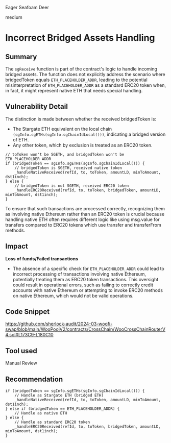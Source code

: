 Eager Seafoam Deer

medium

# Incorrect Bridged Assets Handling

## Summary
The `sgReceive` function is part of the contract's logic to handle incoming bridged assets. The function does not explicitly address the scenario where bridgedToken equals `ETH_PLACEHOLDER_ADDR`, leading to the potential misinterpretation of `ETH_PLACEHOLDER_ADDR` as a standard ERC20 token when, in fact, it might represent native ETH that needs special handling.

## Vulnerability Detail
The distinction is made between whether the received bridgedToken is:

- The Stargate ETH equivalent on the local chain `(sgInfo.sgETHs(sgInfo.sgChainIdLocal()))`, indicating a bridged version of ETH.
- Any other token, which by exclusion is treated as an ERC20 token.

```solidity
// toToken won't be SGETH, and bridgedToken won't be ETH_PLACEHOLDER_ADDR
if (bridgedToken == sgInfo.sgETHs(sgInfo.sgChainIdLocal())) {
    // bridgedToken is SGETH, received native token
    _handleNativeReceived(refId, to, toToken, amountLD, minToAmount, dst1inch);
} else {
    // bridgedToken is not SGETH, received ERC20 token
    _handleERC20Received(refId, to, toToken, bridgedToken, amountLD, minToAmount, dst1inch);
}
```

To ensure that such transactions are processed correctly, recognizing them as involving native Ethereum rather than an ERC20 token is crucial because handling native ETH often requires different logic like using msg.value for transfers compared to ERC20 tokens which use transfer and transferFrom methods.

## Impact
**Loss of funds/Failed transactions**

- The absence of a specific check for `ETH_PLACEHOLDER_ADDR` could lead to incorrect processing of transactions involving native Ethereum, potentially treating them as ERC20 token transactions. This oversight could result in operational errors, such as failing to correctly credit accounts with native Ethereum or attempting to invoke ERC20 methods on native Ethereum, which would not be valid operations.

## Code Snippet
https://github.com/sherlock-audit/2024-03-woofi-swap/blob/main/WooPoolV2/contracts/CrossChain/WooCrossChainRouterV4.sol#L173C9-L180C10

## Tool used
Manual Review

## Recommendation
```solidity
if (bridgedToken == sgInfo.sgETHs(sgInfo.sgChainIdLocal())) {
    // Handle as Stargate ETH (bridged ETH)
    _handleNativeReceived(refId, to, toToken, amountLD, minToAmount, dst1inch);
} else if (bridgedToken == ETH_PLACEHOLDER_ADDR) {
    // Handle as native ETH
} else {
    // Handle as standard ERC20 token
    _handleERC20Received(refId, to, toToken, bridgedToken, amountLD, minToAmount, dst1inch);
}
```